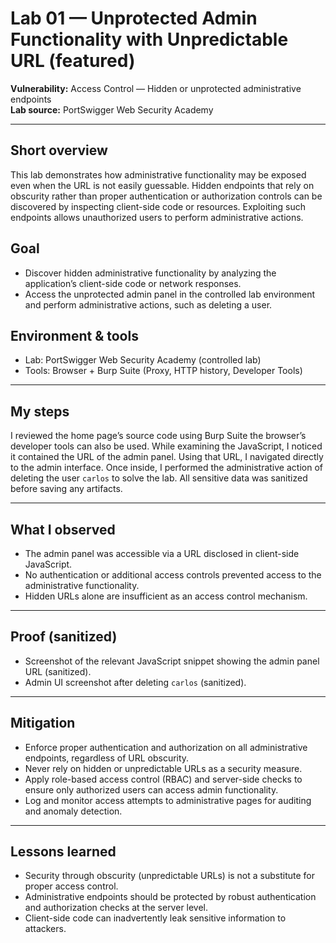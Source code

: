 # Lab 01 — Unprotected Admin Functionality with Unpredictable URL (featured)

**Vulnerability:** Access Control — Hidden or unprotected administrative endpoints  
**Lab source:** PortSwigger Web Security Academy  


---

## Short overview
This lab demonstrates how administrative functionality may be exposed even when the URL is not easily guessable. Hidden endpoints that rely on obscurity rather than proper authentication or authorization controls can be discovered by inspecting client-side code or resources. Exploiting such endpoints allows unauthorized users to perform administrative actions.

## Goal
- Discover hidden administrative functionality by analyzing the application’s client-side code or network responses.  
- Access the unprotected admin panel in the controlled lab environment and perform administrative actions, such as deleting a user.

## Environment & tools
- Lab: PortSwigger Web Security Academy (controlled lab)  
- Tools: Browser + Burp Suite (Proxy, HTTP history, Developer Tools)

---

## My steps 
I reviewed the home page’s source code using Burp Suite the browser’s developer tools can also be used. While examining the JavaScript, I noticed it contained the URL of the admin panel. Using that URL, I navigated directly to the admin interface. Once inside, I performed the administrative action of deleting the user `carlos` to solve the lab. All sensitive data was sanitized before saving any artifacts.

---

## What I observed
- The admin panel was accessible via a URL disclosed in client-side JavaScript.  
- No authentication or additional access controls prevented access to the administrative functionality.  
- Hidden URLs alone are insufficient as an access control mechanism.

---

## Proof (sanitized)
- Screenshot of the relevant JavaScript snippet showing the admin panel URL (sanitized).  
- Admin UI screenshot after deleting `carlos` (sanitized).  



---

## Mitigation
- Enforce proper authentication and authorization on all administrative endpoints, regardless of URL obscurity.  
- Never rely on hidden or unpredictable URLs as a security measure.  
- Apply role-based access control (RBAC) and server-side checks to ensure only authorized users can access admin functionality.  
- Log and monitor access attempts to administrative pages for auditing and anomaly detection.

---

## Lessons learned
- Security through obscurity (unpredictable URLs) is not a substitute for proper access control.  
- Administrative endpoints should be protected by robust authentication and authorization checks at the server level.  
- Client-side code can inadvertently leak sensitive information to attackers.
